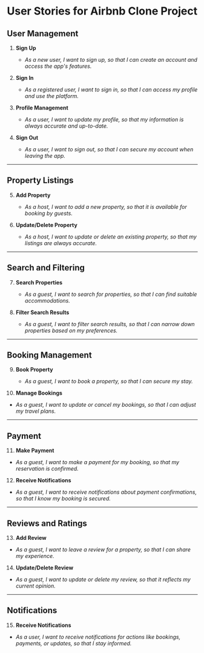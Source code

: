 # User Stories for Airbnb Clone Project

## User Management
1. **Sign Up**  
   - *As a new user, I want to sign up, so that I can create an account and access the app's features.*

2. **Sign In**  
   - *As a registered user, I want to sign in, so that I can access my profile and use the platform.*

3. **Profile Management**  
   - *As a user, I want to update my profile, so that my information is always accurate and up-to-date.*

4. **Sign Out**  
   - *As a user, I want to sign out, so that I can secure my account when leaving the app.*

---

## Property Listings
5. **Add Property**  
   - *As a host, I want to add a new property, so that it is available for booking by guests.*

6. **Update/Delete Property**  
   - *As a host, I want to update or delete an existing property, so that my listings are always accurate.*

---

## Search and Filtering
7. **Search Properties**  
   - *As a guest, I want to search for properties, so that I can find suitable accommodations.*

8. **Filter Search Results**  
   - *As a guest, I want to filter search results, so that I can narrow down properties based on my preferences.*

---

## Booking Management
9. **Book Property**  
   - *As a guest, I want to book a property, so that I can secure my stay.*

10. **Manage Bookings**  
   - *As a guest, I want to update or cancel my bookings, so that I can adjust my travel plans.*

---

## Payment
11. **Make Payment**  
   - *As a guest, I want to make a payment for my booking, so that my reservation is confirmed.*

12. **Receive Notifications**  
   - *As a guest, I want to receive notifications about payment confirmations, so that I know my booking is secured.*

---

## Reviews and Ratings
13. **Add Review**  
   - *As a guest, I want to leave a review for a property, so that I can share my experience.*

14. **Update/Delete Review**  
   - *As a guest, I want to update or delete my review, so that it reflects my current opinion.*

---

## Notifications
15. **Receive Notifications**  
   - *As a user, I want to receive notifications for actions like bookings, payments, or updates, so that I stay informed.*
